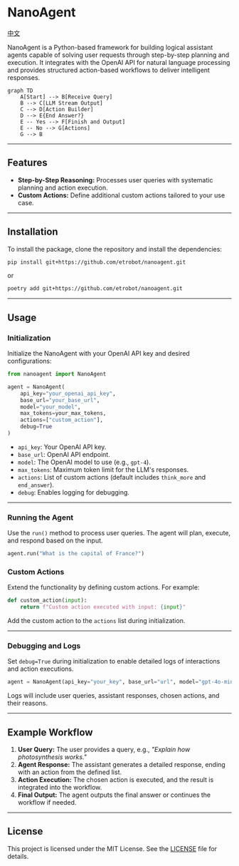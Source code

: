 # NanoAgent

[中文](README_CN.md)

NanoAgent is a Python-based framework for building logical assistant agents capable of solving user requests through step-by-step planning and execution. It integrates with the OpenAI API for natural language processing and provides structured action-based workflows to deliver intelligent responses.

```mermaid
graph TD
    A[Start] --> B[Receive Query]
    B --> C[LLM Stream Output]
    C --> D[Action Builder]
    D --> E{End Answer?}
    E -- Yes --> F[Finish and Output]
    E -- No --> G[Actions]
    G --> B
```
---

## Features

- **Step-by-Step Reasoning:** Processes user queries with systematic planning and action execution.
- **Custom Actions:** Define additional custom actions tailored to your use case.

---

## Installation

To install the package, clone the repository and install the dependencies:

```bash
pip install git+https://github.com/etrobot/nanoagent.git
```
or
```bash
poetry add git+https://github.com/etrobot/nanoagent.git
```

---

## Usage

### Initialization

Initialize the NanoAgent with your OpenAI API key and desired configurations:

```python
from nanoagent import NanoAgent

agent = NanoAgent(
    api_key="your_openai_api_key",
    base_url="your_base_url", 
    model="your_model", 
    max_tokens=your_max_tokens, 
    actions=["custom_action"], 
    debug=True
)
```

- `api_key`: Your OpenAI API key.
- `base_url`: OpenAI API endpoint.
- `model`: The OpenAI model to use (e.g., `gpt-4`).
- `max_tokens`: Maximum token limit for the LLM's responses.
- `actions`: List of custom actions (default includes `think_more` and `end_answer`).
- `debug`: Enables logging for debugging.

---

### Running the Agent

Use the `run()` method to process user queries. The agent will plan, execute, and respond based on the input.

```python
agent.run("What is the capital of France?")
```

### Custom Actions

Extend the functionality by defining custom actions. For example:

```python
def custom_action(input):
    return f"Custom action executed with input: {input}"
```

Add the custom action to the `actions` list during initialization.

---

### Debugging and Logs

Set `debug=True` during initialization to enable detailed logs of interactions and action executions.

```python
agent = NanoAgent(api_key="your_key", base_url="url", model="gpt-4o-mini", max_tokens=1024, debug=True)
```

Logs will include user queries, assistant responses, chosen actions, and their reasons.

---

## Example Workflow

1. **User Query:** The user provides a query, e.g., *"Explain how photosynthesis works."*
2. **Agent Response:** The assistant generates a detailed response, ending with an action from the defined list.
3. **Action Execution:** The chosen action is executed, and the result is integrated into the workflow.
4. **Final Output:** The agent outputs the final answer or continues the workflow if needed.

---

## License

This project is licensed under the MIT License. See the [LICENSE](LICENSE) file for details.


